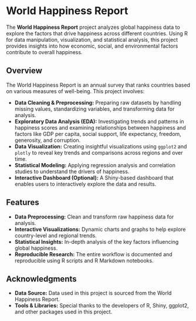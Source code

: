# World Happiness Report

The **World Happiness Report** project analyzes global happiness data to explore the factors that drive happiness across different countries. Using R for data manipulation, visualization, and statistical analysis, this project provides insights into how economic, social, and environmental factors contribute to overall happiness.

## Overview

The World Happiness Report is an annual survey that ranks countries based on various measures of well-being. This project involves:

- **Data Cleaning & Preprocessing:** Preparing raw datasets by handling missing values, standardizing variables, and transforming data for analysis.
- **Exploratory Data Analysis (EDA):** Investigating trends and patterns in happiness scores and examining relationships between happiness and factors like GDP per capita, social support, life expectancy, freedom, generosity, and corruption.
- **Data Visualization:** Creating insightful visualizations using `ggplot2` and `plotly` to reveal key trends and comparisons across regions and over time.
- **Statistical Modeling:** Applying regression analysis and correlation studies to understand the drivers of happiness.
- **Interactive Dashboard (Optional):** A Shiny-based dashboard that enables users to interactively explore the data and results.

## Features

- **Data Preprocessing:** Clean and transform raw happiness data for analysis.
- **Interactive Visualizations:** Dynamic charts and graphs to help explore country-level and regional trends.
- **Statistical Insights:** In-depth analysis of the key factors influencing global happiness.
- **Reproducible Research:** The entire workflow is documented and reproducible using R scripts and R Markdown notebooks.

## Acknowledgments

- **Data Source:**
Data used in this project is sourced from the World Happiness Report.
- **Tools & Libraries:**
Special thanks to the developers of R, Shiny, ggplot2, and other packages used in this project.